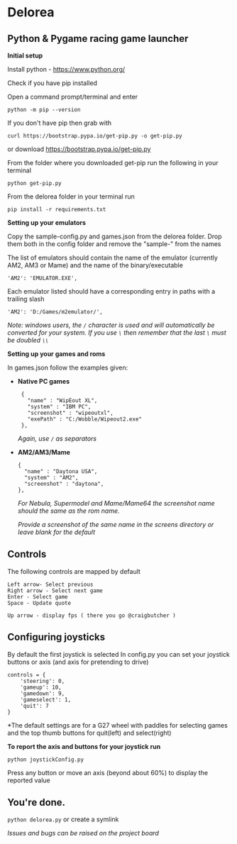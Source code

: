 # Delorea
## Python &amp; Pygame racing game launcher


**Initial setup**

Install python - https://www.python.org/

Check if you have pip installed

Open a command prompt/terminal and enter
```
python -m pip --version
```

If you don't have pip then grab with 
```
curl https://bootstrap.pypa.io/get-pip.py -o get-pip.py
```
or download
https://bootstrap.pypa.io/get-pip.py

From the folder where you downloaded get-pip run the following in your terminal
```
python get-pip.py
```

From the delorea folder in your terminal run 
```
pip install -r requirements.txt
```

**Setting up your emulators**

Copy the sample-config.py and games.json from the delorea folder.
Drop them both in the config folder and remove the "sample-" from the names

The list of emulators should contain the name of the emulator (currently AM2, AM3 or Mame)
and the name of the binary/executable
```
'AM2': 'EMULATOR.EXE',
```

Each emulator listed should have a corresponding entry in paths with a trailing slash
```
'AM2': 'D:/Games/m2emulator/',
```
*Note: windows users, the `/` character is used and will automatically be converted*
*for your system. If you use `\` then remember that the last `\` must be doubled `\\`*


**Setting up your games and roms**

In games.json follow the examples given:

- **Native PC games**
   ```
    {
      "name" : "WipEout XL",
      "system" : "IBM PC",
      "screenshot" : "wipeoutxl",
      "exePath" : "C:/Wobble/Wipeout2.exe"
    },
    ```
   *Again, use `/` as separators*

- **AM2/AM3/Mame**
    ```
    {
      "name" : "Daytona USA",
      "system" : "AM2",
      "screenshot" : "daytona",
    },
    ```
    *For Nebula, Supermodel and Mame/Mame64 the screenshot name should the same as the rom name.*

    *Provide a screenshot of the same name in the screens directory or leave blank for the default*

## Controls
The following controls are mapped by default
```
Left arrow- Select previous
Right arrow - Select next game
Enter - Select game
Space - Update quote

Up arrow - display fps ( there you go @craigbutcher )
```

## Configuring joysticks
By default the first joystick is selected
In config.py you can set your joystick buttons or axis (and axis for pretending to drive)
```
controls = {
    'steering': 0,
    'gameup': 10,
    'gamedown': 9,
    'gameselect': 1,
    'quit': 7
}
```
*The default settings are for a G27 wheel with paddles for selecting games and the top thumb buttons for quit(left) and select(right)

**To report the axis and buttons for your joystick run**
```
python joystickConfig.py
```
Press any button or move an axis (beyond about 60%) to display the reported value

## You're done.

```python delorea.py``` or create a symlink

*Issues and bugs can be raised on the project board*

